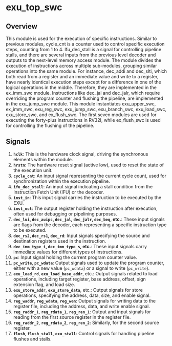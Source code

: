 # exu_top_swc

## Overview

This module is used for the execution of specific instructions. Similar to previous modules, cycle\_cnt is a counter used to control specific execution steps, counting from 1 to 4. Ifu\_dec\_stall is a signal for controlling pipeline stalls, and there are several inputs from the previous level decoder and outputs to the next-level memory access module. The module divides the execution of instructions across multiple sub-modules, grouping similar operations into the same module. For instance, dec\_addi and dec\_slti, which both read from a register and an immediate value and write to a register, have nearly identical execution steps except for a difference in one of the logical operations in the middle. Therefore, they are implemented in the ex\_imm\_swc module. Instructions like dec\_jal and dec\_jalr, which require overriding the program counter and flushing the pipeline, are implemented in the exu\_jump\_swc module. This module instantiates exu\_upper\_swc, ex\_imm\_swc, exu\_reg\_swc, exu\_jump\_swc, exu\_branch\_swc, exu\_load\_swc, exu\_store\_swc, and ex\_flush\_swc. The first seven modules are used for executing the forty-plus instructions in RV32I, while ex\_flush\_swc is used for controlling the flushing of the pipeline.

## Signals

1. **`hclk`**: This is the hardware clock signal, driving the synchronous elements within the module.
2. **`hrstn`**: The hardware reset signal (active low), used to reset the state of the execution unit.
3. **`cycle_cnt`**: An input signal representing the current cycle count, used for synchronization within the execution pipeline.
4. **`ifu_dec_stall`**: An input signal indicating a stall condition from the Instruction Fetch Unit (IFU) or the decoder.
5. **`inst_in`**: This input signal carries the instruction to be executed by the EXU.
6. **`inst_out`**: The output register holding the instruction after execution, often used for debugging or pipelining purposes.
7. **`dec_lui`, `dec_auipc`, `dec_jal`, `dec_jalr`, `dec_beq`, etc.**: These input signals are flags from the decoder, each representing a specific instruction type to be executed.
8. **`dec_rs2`, `dec_rs1`, `dec_rd`**: Input signals specifying the source and destination registers used in the instruction.
9. **`dec_imm_type_i`, `dec_imm_type_s`, etc.**: These input signals carry immediate values for different types of instructions.
10. **`pc`**: Input signal holding the current program counter value.
11. **`pc_write`**, **`pc_wdata`**: Output signals used to update the program counter, either with a new value (`pc_wdata`) or a signal to write (`pc_write`).
12. **`exu_load_rd`**, **`exu_load_base_addr`**, etc.: Output signals related to load operations, including target register, base address, offset, sign extension flag, and load size.
13. **`exu_store_addr`**, **`exu_store_data`**, etc.: Output signals for store operations, specifying the address, data, size, and enable signal.
14. **`reg_waddr`**, **`reg_wdata`**, **`reg_wen`**: Output signals for writing data to the register file, including the address, data, and write enable signal.
15. **`reg_raddr_1`**, **`reg_rdata_1`**, **`reg_ren_1`**: Output and input signals for reading from the first source register in the register file.
16. **`reg_raddr_2`**, **`reg_rdata_2`**, **`reg_ren_2`**: Similarly, for the second source register.
17. **`flush`**, **`flush_stall`**, **`exu_stall`**: Control signals for handling pipeline flushes and stalls.